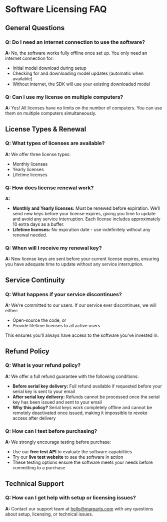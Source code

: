 # Software Licensing FAQ

## General Questions

### Q: Do I need an internet connection to use the software?
**A:** No, the software works fully offline once set up. You only need an internet connection for:
- Initial model download during setup
- Checking for and downloading model updates (automatic when available)
- Without internet, the SDK will use your existing downloaded model

### Q: Can I use my license on multiple computers?
**A:** Yes! All licenses have no limits on the number of computers. You can use them on multiple computers simultaneously.

## License Types & Renewal

### Q: What types of licenses are available?
**A:** We offer three license types:
- Monthly licenses
- Yearly licenses  
- Lifetime licenses

### Q: How does license renewal work?
**A:** 
- **Monthly and Yearly licenses:** Must be renewed before expiration. We'll send new keys before your license expires, giving you time to update and avoid any service interruption. Each license includes approximately 10 extra days as a buffer.
- **Lifetime licenses:** No expiration date - use indefinitely without any renewal needed.

### Q: When will I receive my renewal key?
**A:** New license keys are sent before your current license expires, ensuring you have adequate time to update without any service interruption.

## Service Continuity

### Q: What happens if your service discontinues?
**A:** We're committed to our users. If our service ever discontinues, we will either:
- Open-source the code, or
- Provide lifetime licenses to all active users

This ensures you'll always have access to the software you've invested in.

## Refund Policy

### Q: What is your refund policy?
**A:** We offer a full refund guarantee with the following conditions:
- **Before serial key delivery:** Full refund available if requested before your serial key is sent to your email
- **After serial key delivery:** Refunds cannot be processed once the serial key has been issued and sent to your email
- **Why this policy?** Serial keys work completely offline and cannot be remotely deactivated once issued, making it impossible to revoke access after delivery

### Q: How can I test before purchasing?
**A:** We strongly encourage testing before purchase:
- Use our **free test API** to evaluate the software capabilities
- Try our **live test website** to see the software in action
- These testing options ensure the software meets your needs before committing to a purchase

## Technical Support

### Q: How can I get help with setup or licensing issues?
**A:** Contact our support team at [hello@marearts.com](mailto:hello@marearts.com) with any questions about setup, licensing, or technical issues.